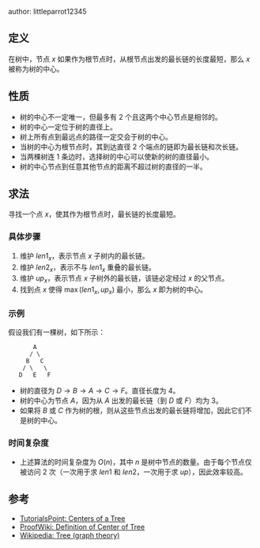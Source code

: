 author: littleparrot12345

## 定义

在树中，节点 $x$ 如果作为根节点时，从根节点出发的最长链的长度最短，那么 $x$ 被称为树的中心。

## 性质

-   树的中心不一定唯一，但最多有 $2$ 个且这两个中心节点是相邻的。
-   树的中心一定位于树的直径上。
-   树上所有点到最远点的路径一定交会于树的中心。
-   当树的中心为根节点时，其到达直径 $2$ 个端点的链即为最长链和次长链。
-   当两棵树连 $1$ 条边时，选择树的中心可以使新的树的直径最小。
-   树的中心节点到任意其他节点的距离不超过树的直径的一半。

## 求法

寻找一个点 $x$，使其作为根节点时，最长链的长度最短。

### 具体步骤

1.  维护 $len1_x$，表示节点 $x$ 子树内的最长链。
2.  维护 $len2_x$，表示不与 $len1_x$ 重叠的最长链。
3.  维护 $up_x$，表示节点 $x$ 子树外的最长链，该链必定经过 $x$ 的父节点。
4.  找到点 $x$ 使得 $\max(len1_x, up_x)$ 最小，那么 $x$ 即为树的中心。

### 示例

假设我们有一棵树，如下所示：

           A
          / \
         B   C
        / \   \
       D   E   F

-   树的直径为 $D \rightarrow B \rightarrow A \rightarrow C \rightarrow F$。直径长度为 $4$。
-   树的中心为节点 $A$，因为从 $A$ 出发的最长链（到 $D$ 或 $F$）均为 $3$。
-   如果将 $B$ 或 $C$ 作为树的根，则从这些节点出发的最长链将增加，因此它们不是树的中心。

### 时间复杂度

-   上述算法的时间复杂度为 $O(n)$，其中 $n$ 是树中节点的数量。由于每个节点仅被访问 $2$ 次（一次用于求 $len1$ 和 $len2$，一次用于求 $up$），因此效率较高。

## 参考

-   [TutorialsPoint: Centers of a Tree](https://www.tutorialspoint.com/centers-of-a-tree)
-   [ProofWiki: Definition of Center of Tree](https://proofwiki.org/wiki/Definition:Center_of_Tree)
-   [Wikipedia: Tree (graph theory)](https://en.wikipedia.org/wiki/Tree_\(graph_theory\)#Properties)
